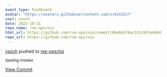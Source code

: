 ```yaml
---
event_type: PushEvent
avatar: "https://avatars.githubusercontent.com/u/814322?"
user: vsoch
date: 2022-10-31
repo_name: rse-ops/nix
html_url: https://github.com/rse-ops/nix/commit/9be9a5f4ac332c847ed64435358812c6d500d60e
repo_url: https://github.com/rse-ops/nix
---
```


<a href='https://github.com/vsoch' target='_blank'>vsoch</a> pushed to <a href='https://github.com/rse-ops/nix' target='_blank'>rse-ops/nix</a>

<small>Spelling mistake</small>

<a href='https://github.com/rse-ops/nix/commit/9be9a5f4ac332c847ed64435358812c6d500d60e' target='_blank'>View Commit</a>
